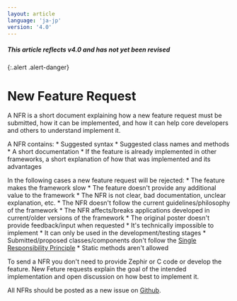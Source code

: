 ```yaml
---
layout: article
language: 'ja-jp'
version: '4.0'
---
```


##### This article reflects v4.0 and has not yet been revised

{:.alert .alert-danger}

# New Feature Request

A NFR is a short document explaining how a new feature request must be submitted, how it can be implemented, and how it can help core developers and others to understand implement it.

A NFR contains: * Suggested syntax * Suggested class names and methods * A short documentation * If the feature is already implemented in other frameworks, a short explanation of how that was implemented and its advantages

In the following cases a new feature request will be rejected: * The feature makes the framework slow * The feature doesn't provide any additional value to the framework * The NFR is not clear, bad documentation, unclear explanation, etc. * The NFR doesn't follow the current guidelines/philosophy of the framework * The NFR affects/breaks applications developed in current/older versions of the framework * The original poster doesn't provide feedback/input when requested * It's technically impossible to implement * It can only be used in the development/testing stages * Submitted/proposed classes/components don't follow the [Single Responsibility Principle](https://en.wikipedia.org/wiki/Single_responsibility_principle) * Static methods aren't allowed

To send a NFR you don't need to provide Zephir or C code or develop the feature. New Feture requests explain the goal of the intended implementation and open discussion on how best to implement it.

All NFRs should be posted as a new issue on [Github](https://github.com/phalcon/cphalcon/issues).